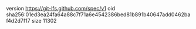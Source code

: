 version https://git-lfs.github.com/spec/v1
oid sha256:01ed3ea24fa64a88c7f71a6e4542386bed81b891b40647add0462baf4d2d7f17
size 11302
